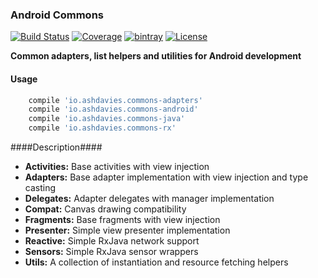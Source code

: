 ### Android Commons
[![Build Status](https://img.shields.io/travis/ashdavies/android-commons.svg)](https://travis-ci.org/ashdavies/android-commons)
[![Coverage](https://img.shields.io/codecov/c/github/ashdavies/android-commons.svg)](https://codecov.io/github/ashdavies/android-commons)
[![bintray](https://img.shields.io/bintray/v/ashdavies/maven/android-commons.svg)](https://bintray.com/ashdavies/maven/android-commons)
[![License](https://img.shields.io/badge/license-apache%202.0-blue.svg)](https://github.com/ashdavies/auto/blob/master/LICENSE.txt)

**Common adapters, list helpers and utilities for Android development**

#### Usage
```groovy
    compile 'io.ashdavies.commons-adapters'
    compile 'io.ashdavies.commons-android'
    compile 'io.ashdavies.commons-java'
    compile 'io.ashdavies.commons-rx'
```

####Description####
 - **Activities:** Base activities with view injection
 - **Adapters:** Base adapter implementation with view injection and type casting
 - **Delegates:** Adapter delegates with manager implementation
 - **Compat:** Canvas drawing compatibility
 - **Fragments:** Base fragments with view injection
 - **Presenter:** Simple view presenter implementation
 - **Reactive:** Simple RxJava network support
 - **Sensors:** Simple RxJava sensor wrappers
 - **Utils:** A collection of instantiation and resource fetching helpers
